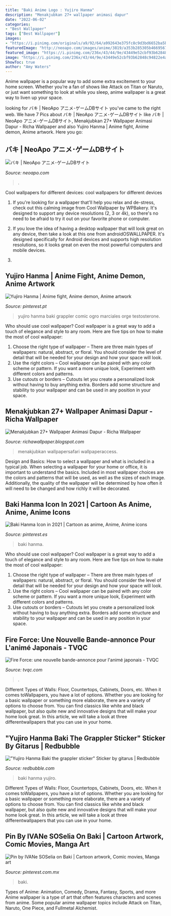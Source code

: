 ```yaml
---
title: "Baki Anime Logo : Yujiro Hanma"
description: "Menakjubkan 27+ wallpaper animasi dapur"
date: "2022-06-02"
categories:
- "Best Wallpaper"
tags: ["Best Wallpaper"]
images:
- "https://i.pinimg.com/originals/a9/92/64/a992643e375fc8c9d3bd6652ba5bd180.jpg"
featuredImage: "http://neoapo.com/images/anime/3819/a353b285305b46695675bcb29769eb49.png"
featured_image: "https://i.pinimg.com/236x/43/44/9e/43449e52cbf93b62848c94822e4afc73.jpg?nii=t"
image: "https://i.pinimg.com/236x/43/44/9e/43449e52cbf93b62848c94822e4afc73.jpg?nii=t"
ShowToc: true
author: "Amy Waters"
---
```



Anime wallpaper is a popular way to add some extra excitement to your home screen. Whether you’re a fan of shows like Attack on Titan or Naruto, or just want something to look at while you sleep, anime wallpaper is a great way to liven up your space.

	

		
looking for バキ | NeoApo アニメ･ゲームDBサイト you've came to the right web. We have 7 Pics about バキ | NeoApo アニメ･ゲームDBサイト like バキ | NeoApo アニメ･ゲームDBサイト, Menakjubkan 27+ Wallpaper Animasi Dapur - Richa Wallpaper and also Yujiro Hanma | Anime fight, Anime demon, Anime artwork. Here you go:
		
    
## バキ | NeoApo アニメ･ゲームDBサイト

<img loading=lazy src="http://neoapo.com/images/anime/3819/a353b285305b46695675bcb29769eb49.png" onerror="this.onerror=null;this.src='https://tse4.mm.bing.net/th?id=OIP.YBb_Ap7gVSQz6NmqFu7q9gHaFA&amp;pid=15.1';" alt="バキ | NeoApo アニメ･ゲームDBサイト">

_Source: neoapo.com_

>. 

	

Cool wallpapers for different devices:
cool wallpapers for different devices 

1. If you're looking for a wallpaper that'll help you relax and de-stress, check out this calming image from Cool Wallpaper by WPBakery. It's designed to support any device resolutions (2, 3 or 4k), so there's no need to be afraid to try it out on your favorite phone or computer.

2. If you love the idea of having a desktop wallpaper that will look great on any device, then take a look at this one from androidOSWALLPAPER. It's designed specifically for Android devices and supports high resolution resolutions, so it looks great on even the most powerful computers and mobile devices.

3.

    
## Yujiro Hanma | Anime Fight, Anime Demon, Anime Artwork

<img loading=lazy src="https://i.pinimg.com/originals/a9/92/64/a992643e375fc8c9d3bd6652ba5bd180.jpg" onerror="this.onerror=null;this.src='https://tse4.mm.bing.net/th?id=OIP.YSidbCNF8YE2_D4EhhlFEwHaJQ&amp;pid=15.1';" alt="Yujiro Hanma | Anime fight, Anime demon, Anime artwork">

_Source: pinterest.pt_

>yujiro hanma baki grappler comic ogro marciales orge testosterone. 

	

Who should use cool wallpaper?
Cool wallpaper is a great way to add a touch of elegance and style to any room. Here are five tips on how to make the most of cool wallpaper: 
1) Choose the right type of wallpaper – There are three main types of wallpapers: natural, abstract, or floral. You should consider the level of detail that will be needed for your design and how your space will look. 
2) Use the right colors – Cool wallpaper can be paired with any color scheme or pattern. If you want a more unique look, Experiment with different colors and patterns. 
3) Use cutouts or borders – Cutouts let you create a personalized look without having to buy anything extra. Borders add some structure and stability to your wallpaper and can be used in any position in your space.

    
## Menakjubkan 27+ Wallpaper Animasi Dapur - Richa Wallpaper

<img loading=lazy src="https://i.pinimg.com/originals/53/01/bf/5301bf920f79c9fcbb5828e7c037438a.jpg" onerror="this.onerror=null;this.src='https://tse2.mm.bing.net/th?id=OIP.A4MJsbjq4pJP2akYFov-FAHaD4&amp;pid=15.1';" alt="Menakjubkan 27+ Wallpaper Animasi Dapur - Richa Wallpaper">

_Source: richawallpaper.blogspot.com_

>menakjubkan wallpapersafari wallpaperaccess. 

	

Design and Basics: How to select a wallpaper and what is included in a typical job.
When selecting a wallpaper for your home or office, it is important to understand the basics. Included in most wallpaper choices are the colors and patterns that will be used, as well as the sizes of each image. Additionally, the quality of the wallpaper will be determined by how often it will need to be changed and how richly it will be decorated.

    
## Baki Hanma Icon In 2021 | Cartoon As Anime, Anime, Anime Icons

<img loading=lazy src="https://i.pinimg.com/236x/43/44/9e/43449e52cbf93b62848c94822e4afc73.jpg?nii=t" onerror="this.onerror=null;this.src='https://tse1.mm.bing.net/th?id=OIP.fEP4IScH4t6Jtw0KMR_z2QAAAA&amp;pid=15.1';" alt="Baki Hanma Icon in 2021 | Cartoon as anime, Anime, Anime icons">

_Source: pinterest.es_

>baki hanma. 

	

Who should use cool wallpaper?
Cool wallpaper is a great way to add a touch of elegance and style to any room. Here are five tips on how to make the most of cool wallpaper: 
1) Choose the right type of wallpaper – There are three main types of wallpapers: natural, abstract, or floral. You should consider the level of detail that will be needed for your design and how your space will look. 
2) Use the right colors – Cool wallpaper can be paired with any color scheme or pattern. If you want a more unique look, Experiment with different colors and patterns. 
3) Use cutouts or borders – Cutouts let you create a personalized look without having to buy anything extra. Borders add some structure and stability to your wallpaper and can be used in any position in your space.

    
## Fire Force: Une Nouvelle Bande-annonce Pour L&#039;animé Japonais - TVQC

<img loading=lazy src="https://www.tvqc.com/wp-content/uploads/2019/06/Fire_force_funi_logo.png" onerror="this.onerror=null;this.src='https://tse2.mm.bing.net/th?id=OIP.CyqWe5JxaWuZHEZDi4pPFAHaKf&amp;pid=15.1';" alt="Fire Force: une nouvelle bande-annonce pour l&#039;animé japonais - TVQC">

_Source: tvqc.com_

>. 

	

Different Types of Walls: Floor, Countertops, Cabinets, Doors, etc.
When it comes toWallpapers, you have a lot of options. Whether you are looking for a basic wallpaper or something more elaborate, there are a variety of options to choose from. You can find classics like white and black wallpaper, but also quite new and innovative designs that will make your home look great. In this article, we will take a look at three differentwallpapers that you can use in your home.

    
## &quot;Yujiro Hanma Baki The Grappler Sticker&quot; Sticker By Gitarus | Redbubble

<img loading=lazy src="https://ih1.redbubble.net/image.1224166735.4423/st,small,507x507-pad,600x600,f8f8f8.jpg" onerror="this.onerror=null;this.src='https://tse3.mm.bing.net/th?id=OIP.DSY4kxkeAUcKryiZPcOJFAHaHa&amp;pid=15.1';" alt="&quot;Yujiro Hanma Baki the grappler sticker&quot; Sticker by gitarus | Redbubble">

_Source: redbubble.com_

>baki hanma yujiro. 

	

Different Types of Walls: Floor, Countertops, Cabinets, Doors, etc.
When it comes toWallpapers, you have a lot of options. Whether you are looking for a basic wallpaper or something more elaborate, there are a variety of options to choose from. You can find classics like white and black wallpaper, but also quite new and innovative designs that will make your home look great. In this article, we will take a look at three differentwallpapers that you can use in your home.

    
## Pin By IVANe SOSelia On Baki | Cartoon Artwork, Comic Movies, Manga Art

<img loading=lazy src="https://i.pinimg.com/originals/99/5d/eb/995deb0490b3157dc5a171bf832f95b0.jpg" onerror="this.onerror=null;this.src='https://tse2.mm.bing.net/th?id=OIP.y_MEq1R5XBKhHTeYvODmrQHaL3&amp;pid=15.1';" alt="Pin by IVANe SOSelia on Baki | Cartoon artwork, Comic movies, Manga art">

_Source: pinterest.com.mx_

>baki. 

	

Types of Anime: Animation, Comedy, Drama, Fantasy, Sports, and more
Anime wallpaper is a type of art that often features characters and scenes from anime. Some popular anime wallpaper topics include Attack on Titan, Naruto, One Piece, and Fullmetal Alchemist.

